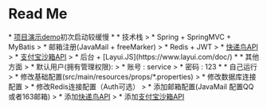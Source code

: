 <h1>Read Me</h1>
* <a href="http://167.179.72.25:8080/SSMWeb/" target="_blank">项目演示demo</a>初次启动较缓慢
* * 技术栈
> * Spring + SpringMVC + MyBatis
> * 邮箱注册(JavaMail + freeMarker)
> * Redis + JWT
> * <a href="http://www.kdniao.com/api-all" target="_blank">快递鸟API</a>
> * <a href="https://openhome.alipay.com/platform/appDaily.htm?tab=info" target="_blank">支付宝沙箱API</a>
> * 后台 + [Layui.JS](https://www.layui.com/doc/)
* * 其他方面
> * 默认用户(拥有管理权限):
>  * 账号 : service
>  * 密码 : 123
* * 自己运行
> * 修改基础配置(src/main/resources/props/*.properties)
>  * 修改数据库连接配置
>  * 修改Redis连接配置（Auth可选）
>  * 添加邮箱配置(JavaMail 配置QQ或者163邮箱)
>  * 添加<a href="http://www.kdniao.com/api-all" target="_blank">快递鸟API</a>
>  * 添加<a href="https://openhome.alipay.com/platform/appDaily.htm?tab=info" target="_blank">支付宝沙箱API</a>

